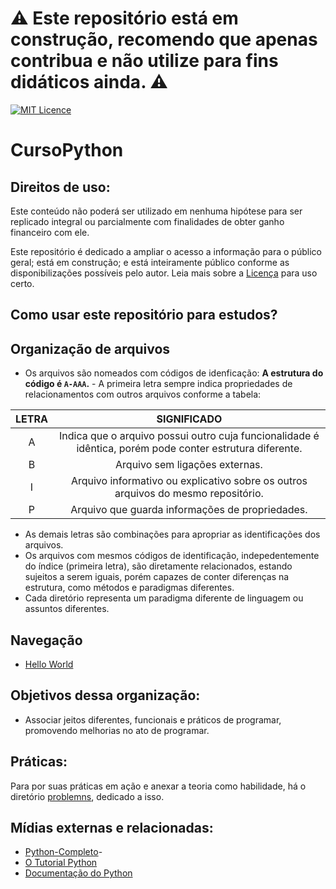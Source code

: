 # :warning: Este repositório está em construção, recomendo que apenas contribua e não utilize para fins didáticos ainda. :warning:

[![MIT Licence](https://badges.frapsoft.com/os/mit/mit.svg?v=103)](https://opensource.org/licenses/mit-license.php)

# CursoPython



## Direitos de uso:
 Este conteúdo não poderá ser utilizado em nenhuma hipótese para ser replicado integral ou parcialmente com finalidades de obter ganho financeiro com ele.
 
Este repositório é dedicado a ampliar o acesso a informação para o público geral; está em construção; e está inteiramente público conforme as disponibilizações possíveis pelo autor. Leia mais sobre a [Licença](LICENSE) para uso certo.
 
## Como usar este repositório para estudos?

## Organização de arquivos

* Os arquivos são nomeados com códigos de idenficação:
**A estrutura do código é ```A-AAA```.** - A primeira letra sempre indica propriedades de relacionamentos com outros arquivos conforme a tabela:

LETRA | SIGNIFICADO
:---: | :---:
A | Indica que o arquivo possui outro cuja funcionalidade é idêntica, porém pode conter estrutura diferente.
B | Arquivo sem ligações externas.
I | Arquivo informativo ou explicativo sobre os outros arquivos do mesmo repositório.
P | Arquivo que guarda informações de propriedades.

* As demais letras são combinações para apropriar as identificações dos arquivos.
* Os arquivos com mesmos códigos de identificação, indepedentemente do índice (primeira letra), são diretamente relacionados, estando sujeitos a serem iguais, porém capazes de conter diferenças na estrutura, como métodos e paradigmas diferentes.
* Cada diretório representa um paradigma diferente de linguagem ou assuntos diferentes.


## Navegação

- [Hello World](/main/main.ipynb)

## Objetivos dessa organização:

* Associar jeitos diferentes, funcionais e práticos de programar, promovendo melhorias no ato de programar.

## Práticas:

Para por suas práticas em ação e anexar a teoria como habilidade, há o diretório [problemns](problems), dedicado a isso.

## Mídias externas e relacionadas:

- [Python-Completo](https://nbviewer.jupyter.org/github/rtadewald/Python-Completo-UDEMY/tree/master/Notebooks%20Traduzidos/)- 
- [O Tutorial Python](https://docs.python.org/pt-br/3/tutorial/index.html)
- [Documentação do Python](https://docs.python.org/pt-br/3/)
